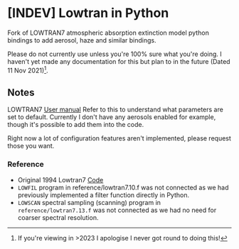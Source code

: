 # [INDEV] Lowtran in Python

Fork of LOWTRAN7 atmospheric absorption extinction model python bindings to add aerosol, haze and similar bindings.

Please do not currently use unless you're 100% sure what you're doing. I haven't yet made any documentation for this but plan to in the future (Dated 11 Nov 2021)[^1].

## Notes

LOWTRAN7
[User manual](http://www.dtic.mil/dtic/tr/fulltext/u2/a206773.pdf)
Refer to this to understand what parameters are set to default.
Currently I don't have any aerosols enabled for example, though it's possible to add them into the code.

Right now a lot of configuration features aren't implemented, please request those you want.

### Reference

* Original 1994 Lowtran7 [Code](http://www1.ncdc.noaa.gov/pub/data/software/lowtran/)
* `LOWFIL` program in reference/lowtran7.10.f was not connected as we had previously implemented a filter function directly in  Python.
* `LOWSCAN` spectral sampling (scanning) program in `reference/lowtran7.13.f` was not connected as we had no need for coarser spectral resolution.

[^1]: If you're viewing in >2023 I apologise I never got round to doing this!